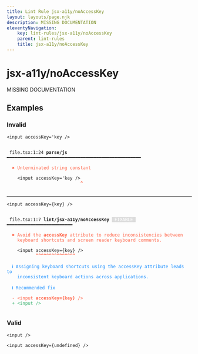 ```yaml
---
title: Lint Rule jsx-a11y/noAccessKey
layout: layouts/page.njk
description: MISSING DOCUMENTATION
eleventyNavigation:
	key: lint-rules/jsx-a11y/noAccessKey
	parent: lint-rules
	title: jsx-a11y/noAccessKey
---
```


# jsx-a11y/noAccessKey

MISSING DOCUMENTATION

<!-- EVERYTHING BELOW IS AUTOGENERATED. SEE SCRIPTS FOLDER FOR UPDATE SCRIPTS hash(f619740771c3848005a7e9847620862567bdcfb4) -->

## Examples
### Invalid
<pre class="language-text"><code class="language-text"><<span class="token variable">input</span> <span class="token attr-name">accessKey</span><span class="token operator">=</span><span class="token string">&apos;key /&gt;</span></code></pre>
<pre class="language-text"><code class="language-text">
 <span style="text-decoration-style: dotted;">file.tsx:1:24</span> <strong>parse/js</strong> ━━━━━━━━━━━━━━━━━━━━━━━━━━━━━━━━━━━━━━━━━━━━━━━━━━━

  <strong><span style="color: Tomato;">✖ </span></strong><span style="color: Tomato;">Unterminated string constant</span>

    &lt;<span class="token variable">input</span> <span class="token attr-name">accessKey</span><span class="token operator">=</span><span class="token string">&apos;key /&gt;</span>
                            <span style="color: Tomato;"><strong>^</strong></span>

</code></pre>

---------------

<pre class="language-text"><code class="language-text"><<span class="token variable">input</span> <span class="token attr-name">accessKey</span><span class="token operator">=</span><span class="token punctuation">{</span><span class="token variable">key</span><span class="token punctuation">}</span> <span class="token operator">/</span>></code></pre>
<pre class="language-text"><code class="language-text">
 <span style="text-decoration-style: dotted;">file.tsx:1:7</span> <strong>lint/jsx-a11y/noAccessKey</strong> <span style="color: white; background-color: #ddd;"> FIXABLE </span> ━━━━━━━━━━━━━━━━━━━━━━━━━

  <strong><span style="color: Tomato;">✖ </span></strong><span style="color: Tomato;">Avoid the </span><span style="color: Tomato;"><strong>accessKey</strong></span><span style="color: Tomato;"> attribute to reduce inconsistencies between</span>
    <span style="color: Tomato;">keyboard shortcuts and screen reader keyboard comments.</span>

    &lt;<span class="token variable">input</span> <span class="token attr-name">accessKey</span><span class="token operator">=</span><span class="token punctuation">{</span><span class="token variable">key</span><span class="token punctuation">}</span> <span class="token operator">/</span>&gt;
           <span style="color: Tomato;"><strong>^</strong></span><span style="color: Tomato;"><strong>^</strong></span><span style="color: Tomato;"><strong>^</strong></span><span style="color: Tomato;"><strong>^</strong></span><span style="color: Tomato;"><strong>^</strong></span><span style="color: Tomato;"><strong>^</strong></span><span style="color: Tomato;"><strong>^</strong></span><span style="color: Tomato;"><strong>^</strong></span><span style="color: Tomato;"><strong>^</strong></span><span style="color: Tomato;"><strong>^</strong></span><span style="color: Tomato;"><strong>^</strong></span><span style="color: Tomato;"><strong>^</strong></span><span style="color: Tomato;"><strong>^</strong></span><span style="color: Tomato;"><strong>^</strong></span><span style="color: Tomato;"><strong>^</strong></span>

  <strong><span style="color: DodgerBlue;">ℹ </span></strong><span style="color: DodgerBlue;">Assigning keyboard shortcuts using the accessKey attribute leads to</span>
    <span style="color: DodgerBlue;">inconsistent keyboard actions across applications.</span>

  <strong><span style="color: DodgerBlue;">ℹ </span></strong><span style="color: DodgerBlue;">Recommended fix</span>

  <span style="color: Tomato;">-</span> <span style="color: Tomato;">&lt;input </span><span style="color: Tomato;"><strong>accessKey={key} </strong></span><span style="color: Tomato;">/&gt;</span>
  <span style="color: MediumSeaGreen;">+</span> <span style="color: MediumSeaGreen;">&lt;input /&gt;</span>

</code></pre>
### Valid
<pre class="language-text"><code class="language-text"><<span class="token variable">input</span> <span class="token operator">/</span>></code></pre>
<pre class="language-text"><code class="language-text"><<span class="token variable">input</span> <span class="token attr-name">accessKey</span><span class="token operator">=</span><span class="token punctuation">{</span><span class="token variable">undefined</span><span class="token punctuation">}</span> <span class="token operator">/</span>></code></pre>
